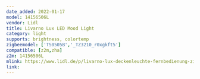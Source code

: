 ```yaml
---
date_added: 2022-01-17
model: 14156506L 
vendor: Lidl
title: Livarno Lux LED Mood Light
category: light
supports: brightness, colortemp
zigbeemodel: ['TS0505B','_TZ3210_r0xgkft5']
compatible: [z2m,zha]
z2m: 14156506L
mlink: https://www.lidl.de/p/livarno-lux-deckenleuchte-fernbedienung-zigbee-smart-home/p100306673
link: 
---
```

